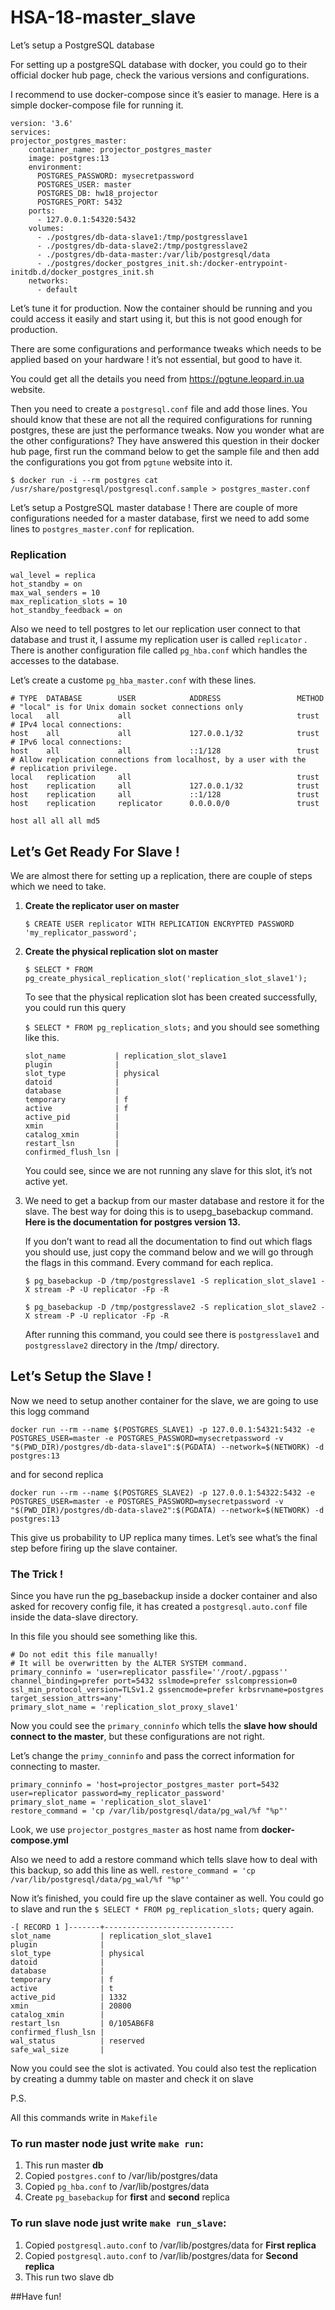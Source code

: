 # HSA-18-master_slave
Let’s setup a PostgreSQL database

For setting up a postgreSQL database with docker, you could go to their official docker hub page, check the various versions and configurations. 

I recommend to use docker-compose since it’s easier to manage. Here is a simple docker-compose file for running it.
```
version: '3.6'
services:
projector_postgres_master:
    container_name: projector_postgres_master
    image: postgres:13
    environment:
      POSTGRES_PASSWORD: mysecretpassword
      POSTGRES_USER: master
      POSTGRES_DB: hw18_projector
      POSTGRES_PORT: 5432
    ports:
      - 127.0.0.1:54320:5432
    volumes:
      - ./postgres/db-data-slave1:/tmp/postgresslave1
      - ./postgres/db-data-slave2:/tmp/postgresslave2
      - ./postgres/db-data-master:/var/lib/postgresql/data
      - ./postgres/docker_postgres_init.sh:/docker-entrypoint-initdb.d/docker_postgres_init.sh
    networks:
      - default
```

Let’s tune it for production.
Now the container should be running and you could access it easily and start using it, 
but this is not good enough for production. 

There are some configurations and performance tweaks which needs to be applied based on your hardware ! it’s not essential, but good to have it. 

You could get all the details you need from https://pgtune.leopard.in.ua website. 

Then you need to create a `postgresql.conf` file and add those lines. You should know that these are not all the required configurations for running postgres, these are just the performance tweaks. 
Now you wonder what are the other configurations? They have answered this question in their docker hub page, first run the command below to get the sample file and then add the configurations you got from `pgtune` website into it.

`$ docker run -i --rm postgres cat /usr/share/postgresql/postgresql.conf.sample > postgres_master.conf`

Let’s setup a PostgreSQL master database !
There are couple of more configurations needed for a master database, first we need to add some lines to `postgres_master.conf` for replication.
### Replication
```
wal_level = replica
hot_standby = on
max_wal_senders = 10
max_replication_slots = 10
hot_standby_feedback = on
```


Also we need to tell postgres to let our replication user connect to that database and trust it, I assume my replication user is called `replicator` . 
There is another configuration file called `pg_hba.conf` which handles the accesses to the database. 

Let’s create a custome `pg_hba_master.conf` with these lines.
```
# TYPE  DATABASE        USER            ADDRESS                 METHOD
# "local" is for Unix domain socket connections only
local   all             all                                     trust
# IPv4 local connections:
host    all             all             127.0.0.1/32            trust
# IPv6 local connections:
host    all             all             ::1/128                 trust
# Allow replication connections from localhost, by a user with the
# replication privilege.
local   replication     all                                     trust
host    replication     all             127.0.0.1/32            trust
host    replication     all             ::1/128                 trust
host    replication     replicator      0.0.0.0/0               trust

host all all all md5
```

## Let’s Get Ready For Slave !

We are almost there for setting up a replication, there are couple of steps which we need to take.
1. **Create the replicator user on master**
    
    `$ CREATE USER replicator WITH REPLICATION ENCRYPTED PASSWORD 'my_replicator_password';`

2. **Create the physical replication slot on master**
    
    `$ SELECT * FROM pg_create_physical_replication_slot('replication_slot_slave1');`

    To see that the physical replication slot has been created successfully, 
    you could run this query 
    
    `$ SELECT * FROM pg_replication_slots;` and you should see something like this.
    ```-[ RECORD 1 ]-------+------------------------
    slot_name           | replication_slot_slave1
    plugin              | 
    slot_type           | physical
    datoid              | 
    database            | 
    temporary           | f
    active              | f
    active_pid          | 
    xmin                | 
    catalog_xmin        | 
    restart_lsn         | 
    confirmed_flush_lsn |
    ```
    You could see, since we are not running any slave for this slot, it’s not active yet.

3. We need to get a backup from our master database and restore it for the slave. 
    The best way for doing this is to usepg_basebackup command. 
    **Here is the documentation for postgres version 13.**

    If you don’t want to read all the documentation to find out which flags you should use, 
    just copy the command below and we will go through the flags in this command. Every command for each replica.
    
    `$ pg_basebackup -D /tmp/postgresslave1 -S replication_slot_slave1 -X stream -P -U replicator -Fp -R`
    
    `$ pg_basebackup -D /tmp/postgresslave2 -S replication_slot_slave2 -X stream -P -U replicator -Fp -R`
    
    After running this command, you could see there is `postgresslave1` and `postgresslave2` directory in the /tmp/ directory.


## Let’s Setup the Slave !
Now we need to setup another container for the slave, we are going to use this logg command

```
docker run --rm --name $(POSTGRES_SLAVE1) -p 127.0.0.1:54321:5432 -e POSTGRES_USER=master -e POSTGRES_PASSWORD=mysecretpassword -v "$(PWD_DIR)/postgres/db-data-slave1":$(PGDATA) --network=$(NETWORK) -d postgres:13
```
and for second replica
```
docker run --rm --name $(POSTGRES_SLAVE2) -p 127.0.0.1:54322:5432 -e POSTGRES_USER=master -e POSTGRES_PASSWORD=mysecretpassword -v "$(PWD_DIR)/postgres/db-data-slave2":$(PGDATA) --network=$(NETWORK) -d postgres:13
```
This give us probability to UP replica many times.
Let’s see what’s the final step before firing up the slave container.

### The Trick !
Since you have run the pg_basebackup inside a docker container and also asked for recovery config file, it has created a `postgresql.auto.conf` file inside the data-slave directory. 

In this file you should see something like this.
```
# Do not edit this file manually!
# It will be overwritten by the ALTER SYSTEM command.
primary_conninfo = 'user=replicator passfile=''/root/.pgpass'' channel_binding=prefer port=5432 sslmode=prefer sslcompression=0 ssl_min_protocol_version=TLSv1.2 gssencmode=prefer krbsrvname=postgres target_session_attrs=any'
primary_slot_name = 'replication_slot_proxy_slave1'
```

Now you could see the `primary_conninfo` which tells the **slave how should connect to the master**, 
but these configurations are not right. 

Let’s change the `primy_conninfo` and pass the correct information for connecting to master.
```
primary_conninfo = 'host=projector_postgres_master port=5432 user=replicator password=my_replicator_password'
primary_slot_name = 'replication_slot_slave1'
restore_command = 'cp /var/lib/postgresql/data/pg_wal/%f "%p"'
```
Look, we use `projector_postgres_master` as host name from **docker-compose.yml**

Also we need to add a restore command which tells slave how to deal with this backup, so add this line as well.
`restore_command = 'cp /var/lib/postgresql/data/pg_wal/%f "%p"'`

Now it’s finished, you could fire up the slave container as well.
You could go to slave and run the `$ SELECT * FROM pg_replication_slots;` query again.
```
-[ RECORD 1 ]-------+-----------------------------
slot_name           | replication_slot_slave1
plugin              | 
slot_type           | physical
datoid              | 
database            | 
temporary           | f
active              | t
active_pid          | 1332
xmin                | 20800
catalog_xmin        | 
restart_lsn         | 0/105AB6F8
confirmed_flush_lsn | 
wal_status          | reserved
safe_wal_size       |
```
Now you could see the slot is activated. You could also test the replication by creating a dummy table on master and check it on slave

P.S.

All this commands write in `Makefile`

### To run master node just write `make run`:
1. This run master **db**
2. Copied `postgres.conf` to /var/lib/postgres/data
3. Copied `pg_hba.conf` to /var/lib/postgres/data
4. Create `pg_basebackup` for **first** and **second** replica

### To run slave node just write `make run_slave`:
1. Copied `postgresql.auto.conf` to /var/lib/postgres/data for **First replica**
2. Copied `postgresql.auto.conf` to /var/lib/postgres/data for **Second replica**
3. This run two slave db

##Have fun!
